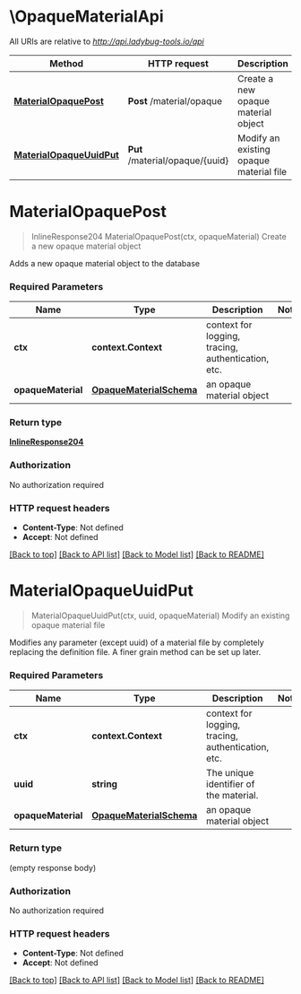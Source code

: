 # \OpaqueMaterialApi

All URIs are relative to *http://api.ladybug-tools.io/api*

Method | HTTP request | Description
------------- | ------------- | -------------
[**MaterialOpaquePost**](OpaqueMaterialApi.md#MaterialOpaquePost) | **Post** /material/opaque | Create a new opaque material object
[**MaterialOpaqueUuidPut**](OpaqueMaterialApi.md#MaterialOpaqueUuidPut) | **Put** /material/opaque/{uuid} | Modify an existing opaque material file


# **MaterialOpaquePost**
> InlineResponse204 MaterialOpaquePost(ctx, opaqueMaterial)
Create a new opaque material object

Adds a new opaque material object to the database

### Required Parameters

Name | Type | Description  | Notes
------------- | ------------- | ------------- | -------------
 **ctx** | **context.Context** | context for logging, tracing, authentication, etc.
  **opaqueMaterial** | [**OpaqueMaterialSchema**](OpaqueMaterialSchema.md)| an opaque material object | 

### Return type

[**InlineResponse204**](inline_response_204.md)

### Authorization

No authorization required

### HTTP request headers

 - **Content-Type**: Not defined
 - **Accept**: Not defined

[[Back to top]](#) [[Back to API list]](../README.md#documentation-for-api-endpoints) [[Back to Model list]](../README.md#documentation-for-models) [[Back to README]](../README.md)

# **MaterialOpaqueUuidPut**
> MaterialOpaqueUuidPut(ctx, uuid, opaqueMaterial)
Modify an existing opaque material file

Modifies any parameter (except uuid) of a material file by completely replacing the definition file. A finer grain method can be set up later.

### Required Parameters

Name | Type | Description  | Notes
------------- | ------------- | ------------- | -------------
 **ctx** | **context.Context** | context for logging, tracing, authentication, etc.
  **uuid** | **string**| The unique identifier of the material. | 
  **opaqueMaterial** | [**OpaqueMaterialSchema**](OpaqueMaterialSchema.md)| an opaque material object | 

### Return type

 (empty response body)

### Authorization

No authorization required

### HTTP request headers

 - **Content-Type**: Not defined
 - **Accept**: Not defined

[[Back to top]](#) [[Back to API list]](../README.md#documentation-for-api-endpoints) [[Back to Model list]](../README.md#documentation-for-models) [[Back to README]](../README.md)

